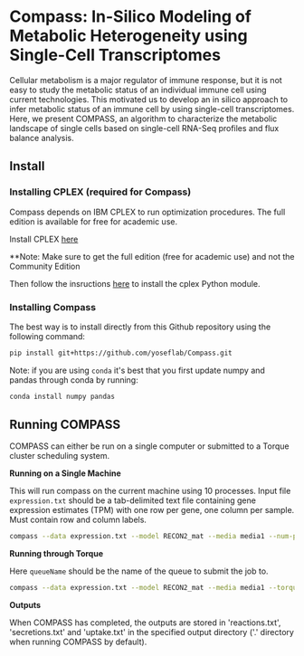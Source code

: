 # Compass: In-Silico Modeling of Metabolic Heterogeneity using Single-Cell Transcriptomes
Cellular metabolism is a major regulator of immune response, but it is not easy to study the metabolic status of an individual immune cell using current technologies. This motivated us to develop an in silico approach to infer metabolic status of an immune cell by using single-cell transcriptomes. Here, we present COMPASS, an algorithm to characterize the metabolic landscape of single cells based on single-cell RNA-Seq profiles and flux balance analysis.

## Install

### Installing CPLEX (required for Compass)

Compass depends on IBM CPLEX to run optimization procedures.  The full edition is available for free for academic use.

Install CPLEX [here](https://www.ibm.com/products/ilog-cplex-optimization-studio)

**Note: Make sure to get the full edition (free for academic use) and not the Community Edition

Then follow the insructions [here](https://www.ibm.com/support/knowledgecenter/en/SSSA5P_12.6.0/ilog.odms.cplex.help/CPLEX/GettingStarted/topics/set_up/Python_setup.html) to install the cplex Python module.


### Installing Compass

The best way is to install directly from this Github repository using the following command:

```bash
pip install git+https://github.com/yoseflab/Compass.git
```

Note: if you are using `conda` it's best that you first update numpy and pandas through conda by running:

```bash
conda install numpy pandas
```

## Running COMPASS

COMPASS can either be run on a single computer or submitted to a Torque cluster scheduling system.

**Running on a Single Machine**

This will run compass on the current machine using 10 processes.
Input file `expression.txt` should be a tab-delimited text file containing gene expression estimates (TPM) with one row per gene, one column per sample.  Must contain row and column labels.

```bash
compass --data expression.txt --model RECON2_mat --media media1 --num-processes 10
```

**Running through Torque**

Here `queueName` should be the name of the queue to submit the job to.

```bash
compass --data expression.txt --model RECON2_mat --media media1 --torque-queue queueName
```

**Outputs**

When COMPASS has completed, the outputs are stored in 'reactions.txt', 'secretions.txt' and 'uptake.txt' in the specified output directory ('.' directory when running COMPASS by default).

